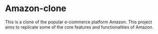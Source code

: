 # Amazon-clone
This is a clone of the popular e-commerce platform Amazon. This project aims to replicate some of the core features and functionalities of Amazon.

